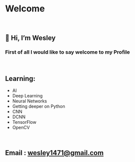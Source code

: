 # Welcome
<br/>

## 👋 Hi, I’m Wesley
<h3> First of all I would like to say welcome to my Profile</h3> 
<br/>

## Learning:
* AI
* Deep Learning
* Neural Networks
* Getting deeper on Python
* CNN
* DCNN
* TensorFlow
* OpenCV
<br/>


## Email : wesley1471@gmail.com
